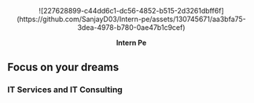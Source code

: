 <div align="center">
 ![227628899-c44dd6c1-dc56-4852-b515-2d3261dbff6f](https://github.com/SanjayD03/Intern-pe/assets/130745671/aa3bfa75-3dea-4978-b780-0ae47b1c9cef)
</div>

<p align="center"><b>Intern Pe</b></p>


## Focus on your dreams
### IT Services and IT Consulting

